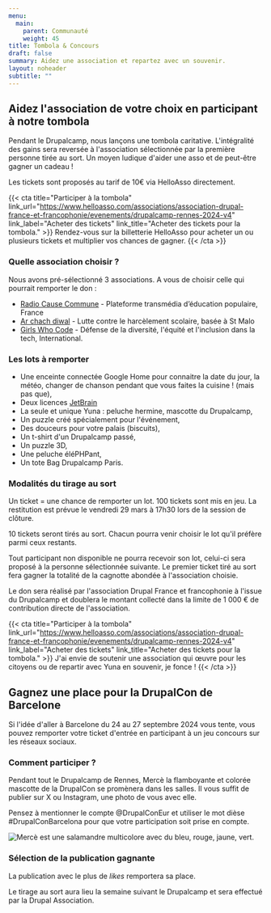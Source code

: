 ```yaml
---
menu:
  main:
    parent: Communauté
    weight: 45
title: Tombola & Concours
draft: false
summary: Aidez une association et repartez avec un souvenir.
layout: noheader
subtitle: ""
---
```

## Aidez l'association de votre choix en participant à notre tombola

Pendant le Drupalcamp, nous lançons une tombola caritative. L'intégralité des gains sera reversée à l'association sélectionnée par la première personne tirée au sort. Un moyen ludique d'aider une asso et de peut-être gagner un cadeau !

Les tickets sont proposés au tarif de 10€ via HelloAsso directement.


{{< cta
title="Participer à la tombola"
link_url="https://www.helloasso.com/associations/association-drupal-france-et-francophonie/evenements/drupalcamp-rennes-2024-v4"
link_label="Acheter des tickets"
link_title="Acheter des tickets pour la tombola." >}}
Rendez-vous sur la billetterie HelloAsso pour acheter un ou plusieurs tickets et multiplier vos chances de gagner.
{{< /cta >}}


### Quelle association choisir ?

Nous avons pré-sélectionné 3 associations. A vous de choisir celle qui pourrait remporter le don : 

* [Radio Cause Commune](https://cause-commune.fm/) - Plateforme transmédia d’éducation populaire, France
* [Ar chach diwal](https://www.facebook.com/profile.php?id=100065016510820&locale=fr_FR) - Lutte contre le harcèlement scolaire, basée à St Malo
* [Girls Who Code](https://girlswhocode.com/) - Défense de la diversité, l'équité et l'inclusion dans la tech, International.

### Les lots à remporter

* Une enceinte connectée Google Home pour connaitre la date du jour, la météo, changer de chanson pendant que vous faites la cuisine ! (mais pas que),
* Deux licences [JetBrain](https://www.jetbrains.com/fr-fr/)
* La seule et unique Yuna : peluche hermine, mascotte du Drupalcamp,
* Un puzzle créé spécialement pour l'événement,
* Des douceurs pour votre palais (biscuits),
* Un t-shirt d'un Drupalcamp passé,
* Un puzzle 3D,
* Une peluche éléPHPant,
* Un tote Bag Drupalcamp Paris.

### Modalités du tirage au sort

Un ticket = une chance de remporter un lot. 100 tickets sont mis en jeu. La restitution est prévue le vendredi 29 mars à 17h30 lors de la session de clôture.

10 tickets seront tirés au sort. Chacun pourra venir choisir le lot qu'il préfère parmi ceux restants.  

Tout participant non disponible ne pourra recevoir son lot, celui-ci sera proposé à la personne sélectionnée suivante.
Le premier ticket tiré au sort fera gagner la totalité de la cagnotte abondée à l'association choisie.

Le don sera réalisé par l'association Drupal France et francophonie à l'issue du Drupalcamp et doublera le montant collecté dans la limite de 1 000 € de contribution directe de l'association.

{{< cta
title="Participer à la tombola"
link_url="https://www.helloasso.com/associations/association-drupal-france-et-francophonie/evenements/drupalcamp-rennes-2024-v4"
link_label="Acheter des tickets"
link_title="Acheter des tickets pour la tombola." >}}
J'ai envie de soutenir une association qui œuvre pour les citoyens ou de repartir avec Yuna en souvenir, je fonce !
{{< /cta >}}

## Gagnez une place pour la DrupalCon de Barcelone

Si l'idée d'aller à Barcelone du 24 au 27 septembre 2024 vous tente, vous pouvez remporter votre ticket d'entrée en participant à un jeu concours sur les réseaux sociaux.

### Comment participer ?

Pendant tout le Drupalcamp de Rennes, Mercè la flamboyante et colorée mascotte de la DrupalCon se promènera dans les salles. Il vous suffit de publier sur X ou Instagram, une photo de vous avec elle.

Pensez à mentionner le compte @DrupalConEur et utiliser le mot dièse #DrupalConBarcelona pour que votre participation soit prise en compte.

![Mercè est une salamandre multicolore avec du bleu, rouge, jaune, vert.](/communaute/img.png "Mercè")

### Sélection de la publication gagnante

La publication avec le plus de *likes* remportera sa place. 

Le tirage au sort aura lieu la semaine suivant le Drupalcamp et sera effectué par la Drupal Association.
